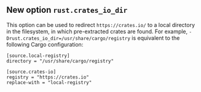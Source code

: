 ## New option `rust.crates_io_dir`

This option can be used to redirect `https://crates.io/` to a local
directory in the filesystem, in which pre-extracted crates are found.
For example, `-Drust.crates_io_dir=/usr/share/cargo/registry` is
equivalent to the following Cargo configuration:

```
[source.local-registry]
directory = "/usr/share/cargo/registry"

[source.crates-io]
registry = "https://crates.io"
replace-with = "local-registry"
```
